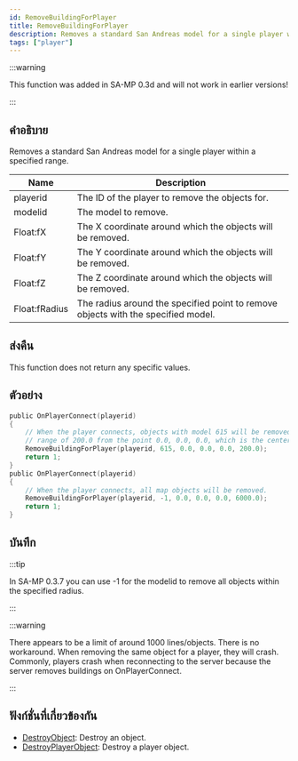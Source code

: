 ```yaml
---
id: RemoveBuildingForPlayer
title: RemoveBuildingForPlayer
description: Removes a standard San Andreas model for a single player within a specified range.
tags: ["player"]
---
```


:::warning

This function was added in SA-MP 0.3d and will not work in earlier versions!

:::

## คำอธิบาย

Removes a standard San Andreas model for a single player within a specified range.

| Name          | Description                                                                       |
| ------------- | --------------------------------------------------------------------------------- |
| playerid      | The ID of the player to remove the objects for.                                   |
| modelid       | The model to remove.                                                              |
| Float:fX      | The X coordinate around which the objects will be removed.                        |
| Float:fY      | The Y coordinate around which the objects will be removed.                        |
| Float:fZ      | The Z coordinate around which the objects will be removed.                        |
| Float:fRadius | The radius around the specified point to remove objects with the specified model. |

## ส่งคืน

This function does not return any specific values.

## ตัวอย่าง

```c
public OnPlayerConnect(playerid)
{
    // When the player connects, objects with model 615 will be removed within a
    // range of 200.0 from the point 0.0, 0.0, 0.0, which is the center of San Andreas.
    RemoveBuildingForPlayer(playerid, 615, 0.0, 0.0, 0.0, 200.0);
    return 1;
}
public OnPlayerConnect(playerid)
{
    // When the player connects, all map objects will be removed.
    RemoveBuildingForPlayer(playerid, -1, 0.0, 0.0, 0.0, 6000.0);
    return 1;
}
```

## บันทึก

:::tip

In SA-MP 0.3.7 you can use -1 for the modelid to remove all objects within the specified radius.

:::

:::warning

There appears to be a limit of around 1000 lines/objects. There is no workaround.
When removing the same object for a player, they will crash. Commonly, players crash when reconnecting to the server because the server removes buildings on OnPlayerConnect.

:::

## ฟังก์ชั่นที่เกี่ยวข้องกัน

- [DestroyObject](../functions/DestroyObject.md): Destroy an object.
- [DestroyPlayerObject](../functions/DestroyPlayerObject.md): Destroy a player object.
